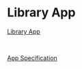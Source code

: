 # Library App

[Library App](https://itschool-library.netlify.app/)

<br>

[App Specification](https://docs.google.com/document/d/15vqk6TP3PmqdQ3PPPDv-hewWSs5caZUq1eJM-6PlqG0/edit)